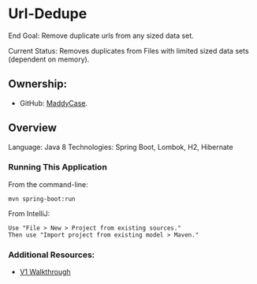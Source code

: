 # Url-Dedupe
End Goal: Remove duplicate urls from any sized data set. 

Current Status: Removes duplicates from Files with limited sized data sets (dependent on memory).

## Ownership:
* GitHub: [MaddyCase](https://github.com/MaddyCase). 

<a name="overview"></a>
## Overview
Language: Java 8
Technologies: Spring Boot, Lombok, H2, Hibernate

### Running This Application
From the command-line:

```
mvn spring-boot:run
```

From IntelliJ:
```
Use "File > New > Project from existing sources." 
Then use "Import project from existing model > Maven."
```


### Additional Resources:

- [V1 Walkthrough](docs/V1Walkthrough.md)